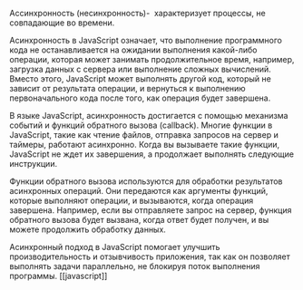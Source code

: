 Ассинхронность (несинхронность)-  характеризует процессы, не совпадающие во времени.

Асинхронность в JavaScript означает, что выполнение программного кода не останавливается на ожидании выполнения какой-либо операции, которая может занимать продолжительное время, например, загрузка данных с сервера или выполнение сложных вычислений. Вместо этого, JavaScript может выполнять другой код, который не зависит от результата операции, и вернуться к выполнению первоначального кода после того, как операция будет завершена.

В языке JavaScript, асинхронность достигается с помощью механизма событий и функций обратного вызова (callback). Многие функции в JavaScript, такие как чтение файлов, отправка запросов на сервер и таймеры, работают асинхронно. Когда вы вызываете такие функции, JavaScript не ждет их завершения, а продолжает выполнять следующие инструкции.

Функции обратного вызова используются для обработки результатов асинхронных операций. Они передаются как аргументы функций, которые выполняют операции, и вызываются, когда операция завершена. Например, если вы отправляете запрос на сервер, функция обратного вызова будет вызвана, когда ответ будет получен, и вы можете продолжить обработку данных.

Асинхронный подход в JavaScript помогает улучшить производительность и отзывчивость приложения, так как он позволяет выполнять задачи параллельно, не блокируя поток выполнения программы.
[[javascript]]